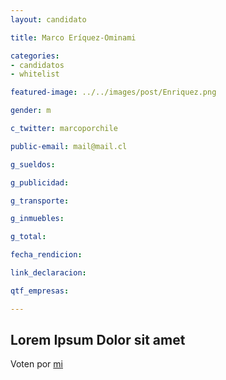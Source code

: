 ```yaml
---
layout: candidato

title: Marco Eríquez-Ominami

categories: 
- candidatos
- whitelist

featured-image: ../../images/post/Enriquez.png

gender: m

c_twitter: marcoporchile

public-email: mail@mail.cl

g_sueldos:

g_publicidad:

g_transporte:

g_inmuebles:

g_total:

fecha_rendicion:

link_declaracion:

qtf_empresas:

---
```

Lorem Ipsum Dolor sit amet
---

Voten por [mi][left]

[left]: https://candideit.org
